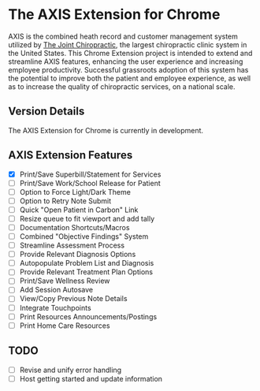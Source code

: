 # The AXIS Extension for Chrome

AXIS is the combined heath record and customer management system utilized by [The Joint Chiropractic](https://www.thejoint.com/our-story), the largest chiropractic clinic system in the United States. This Chrome Extension project is intended to extend and streamline AXIS features, enhancing the user experience and increasing employee productivity. Successful grassroots adoption of this system has the potential to improve both the patient and employee experience, as well as to increase the quality of chiropractic services, on a national scale.

## Version Details
The AXIS Extension for Chrome is currently in  development.

## AXIS Extension Features
- [x] Print/Save Superbill/Statement for Services
- [ ] Print/Save Work/School Release for Patient
- [ ] Option to Force Light/Dark Theme
- [ ] Option to Retry Note Submit
- [ ] Quick "Open Patient in Carbon" Link
- [ ] Resize queue to fit viewport and add tally
- [ ] Documentation Shortcuts/Macros
- [ ] Combined "Objective Findings" System
- [ ] Streamline Assessment Process
- [ ] Provide Relevant Diagnosis Options
- [ ] Autopopulate Problem List and Diagnosis
- [ ] Provide Relevant Treatment Plan Options
- [ ] Print/Save Wellness Review
- [ ] Add Session Autosave
- [ ] View/Copy Previous Note Details
- [ ] Integrate Touchpoints
- [ ] Print Resources Announcements/Postings
- [ ] Print Home Care Resources

## TODO
 - [ ] Revise and unify error handling
 - [ ] Host getting started and update information
